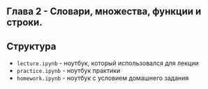 ## Глава 2 - Словари, множества, функции и строки.
## Структура
- `lecture.ipynb` - ноутбук, который использовался для лекции
- `practice.ipynb` - ноутбук практики
- `homework.ipynb` - ноутбук с условием домашнего задания
